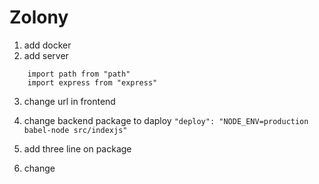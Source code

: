 # Zolony

1. add docker
2. add server

```
    import path from "path"
    import express from "express"
```

3. change url in frontend




4. change backend package to daploy  ```"deploy": "NODE_ENV=production babel-node src/indexjs"```
5. add three line on package

6. change
